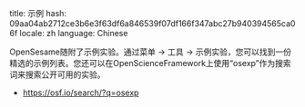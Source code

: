 title: 示例
hash: 09aa04ab2712ce3b6e3f63df6a846539f07df166f347abc27b940394565ca06f
locale: zh
language: Chinese

OpenSesame随附了示例实验。通过菜单 → 工具 → 示例实验，您可以找到一份精选的示例列表。您还可以在OpenScienceFramework上使用“osexp”作为搜索词来搜索公开可用的实验。

- <https://osf.io/search/?q=osexp>